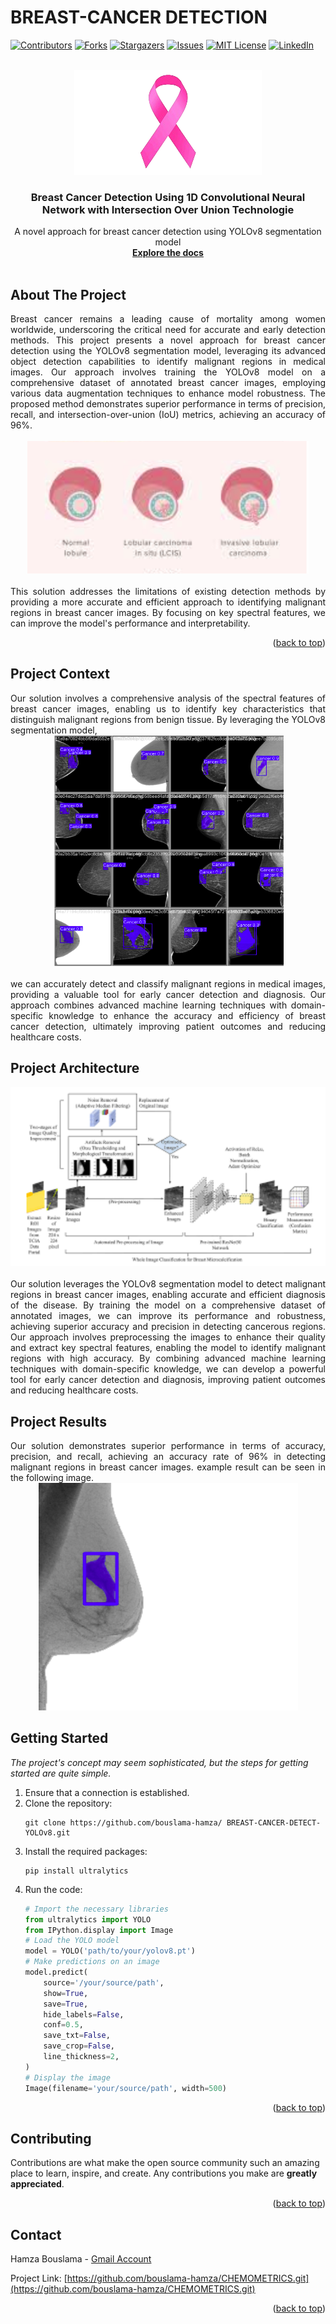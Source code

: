
# BREAST-CANCER DETECTION 
<a name="readme-top"></a>
[![Contributors][contributors-shield]][contributors-url]
[![Forks][forks-shield]][forks-url]
[![Stargazers][stars-shield]][stars-url]
[![Issues][issues-shield]][issues-url]
[![MIT License][license-shield]][license-url]
[![LinkedIn][linkedin-shield]][linkedin-url]

<!-- logo-->
<br />
<div align="center">
  <a href="#">
    <img src="Images/logo.png" alt="Logo" width="300">
  </a>

  <h3 align="center">Breast Cancer Detection Using 1D Convolutional Neural Network with Intersection Over Union Technologie</h3>

  <p align="center">
    A novel approach for breast cancer detection using YOLOv8 segmentation model
    <br />
    <a href="https://github.com/bouslama-hamza"><strong>Explore the docs</strong></a>
    <br />
    <br />
  </p>
</div>

<!-- ABOUT THE PROJECT -->
## About The Project
<div align="justify">
Breast cancer remains a leading cause of mortality among women worldwide, underscoring the critical need for accurate and early detection methods. This project presents a novel approach for breast cancer detection using the YOLOv8 segmentation model, leveraging its advanced object detection capabilities to identify malignant regions in medical images. Our approach involves training the YOLOv8 model on a comprehensive dataset of annotated breast cancer images, employing various data augmentation techniques to enhance model robustness. The proposed method demonstrates superior performance in terms of precision, recall, and intersection-over-union (IoU) metrics, achieving an accuracy of 96%.
</div>
<br>

<div align="center">
  <a href="#">
    <img src="Images/bresat-cancer.png" alt="Logo" width="450">
  </a>
</div>

<br>
<div align="justify">
This solution addresses the limitations of existing detection methods by providing a more accurate and efficient approach to identifying malignant regions in breast cancer images. By focusing on key spectral features, we can improve the model's performance and interpretability.
</div>

<p align="right">(<a href="#readme-top">back to top</a>)</p>

## Project Context
<div align="justify">
Our solution involves a comprehensive analysis of the spectral features of breast cancer images, enabling us to identify key characteristics that distinguish malignant regions from benign tissue. By leveraging the YOLOv8 segmentation model,
</div>
<div align="center">
    <a href="#">
    <img src="Images/concept.png" alt="Logo">
  </a>
</div>
<br>
<div align="justify">
 we can accurately detect and classify malignant regions in medical images, providing a valuable tool for early cancer detection and diagnosis. Our approach combines advanced machine learning techniques with domain-specific knowledge to enhance the accuracy and efficiency of breast cancer detection, ultimately improving patient outcomes and reducing healthcare costs.
</div>

## Project Architecture

<div align="center">
    <a href="#">
        <img src="Images/architecture.png" alt="Logo">
     </a>
</div>
<br>
<div align="justify">
Our solution leverages the YOLOv8 segmentation model to detect malignant regions in breast cancer images, enabling accurate and efficient diagnosis of the disease. By training the model on a comprehensive dataset of annotated images, we can improve its performance and robustness, achieving superior accuracy and precision in detecting cancerous regions. Our approach involves preprocessing the images to enhance their quality and extract key spectral features, enabling the model to identify malignant regions with high accuracy. By combining advanced machine learning techniques with domain-specific knowledge, we can develop a powerful tool for early cancer detection and diagnosis, improving patient outcomes and reducing healthcare costs.
</div>

## Project Results
<div align="justify">
Our solution demonstrates superior performance in terms of accuracy, precision, and recall, achieving an accuracy rate of 96% in detecting malignant regions in breast cancer images. example result can be seen in the following image.
</div>

<div align="center">
    <a href="#">
        <img src="Images/result.png" alt="Logo">
     </a>
</div>



<!-- GETTING STARTED -->
## Getting Started

_The project's concept may seem sophisticated, but the steps for getting started are quite simple._

1. Ensure that a connection is established.
2. Clone the repository:
   ```
   git clone https://github.com/bouslama-hamza/ BREAST-CANCER-DETECT-YOLOv8.git
   ```
3. Install the required packages:
    ```
   pip install ultralytics
   ```
4. Run the code:
    ```python
   # Import the necessary libraries
   from ultralytics import YOLO
   from IPython.display import Image
    # Load the YOLO model
   model = YOLO('path/to/your/yolov8.pt')
    # Make predictions on an image
   model.predict(
        source='/your/source/path',
        show=True,
        save=True,
        hide_labels=False,
        conf=0.5,
        save_txt=False,
        save_crop=False,
        line_thickness=2,
    )
    # Display the image
    Image(filename='your/source/path', width=500)
    ```
  


<p align="right">(<a href="#readme-top">back to top</a>)</p>


<!-- CONTRIBUTING -->
## Contributing

Contributions are what make the open source community such an amazing place to learn, inspire, and create. Any contributions you make are **greatly appreciated**.

<p align="right">(<a href="#readme-top">back to top</a>)</p>


<!-- CONTACT -->
## Contact

Hamza Bouslama - [Gmail Account](ham.bousa98@gmail.com)

Project Link: [https://github.com/bouslama-hamza/CHEMOMETRICS.git](https://github.com/bouslama-hamza/CHEMOMETRICS.git)

<p align="right">(<a href="#readme-top">back to top</a>)</p>

<!-- MARKDOWN LINKS & IMAGES -->
<!-- https://www.markdownguide.org/basic-syntax/#reference-style-links -->
[contributors-shield]: https://img.shields.io/github/contributors/othneildrew/Best-README-Template.svg?style=for-the-badge
[contributors-url]: https://github.com/bouslama-hamza/BREAST-CANCER-DETECT-YOLOV8/graphs/contributors
[forks-shield]: https://img.shields.io/github/forks/othneildrew/Best-README-Template.svg?style=for-the-badge
[forks-url]: https://github.com/bouslama-hamza/BREAST-CANCER-DETECT-YOLOV8/network/members
[stars-shield]: https://img.shields.io/github/stars/othneildrew/Best-README-Template.svg?style=for-the-badge
[stars-url]: https://github.com/bouslama-hamza/BREAST-CANCER-DETECT-YOLOV8/stargazers
[issues-shield]: https://img.shields.io/github/issues/othneildrew/Best-README-Template.svg?style=for-the-badge
[issues-url]: https://github.com/bouslama-hamza/BREAST-CANCER-DETECT-YOLOV8/issues
[license-shield]: https://img.shields.io/github/license/othneildrew/Best-README-Template.svg?style=for-the-badge
[license-url]: https://github.com/bouslama-hamza/BREAST-CANCER-DETECT-YOLOV8/blob/main/LICENSE
[linkedin-shield]: https://img.shields.io/badge/-LinkedIn-black.svg?style=for-the-badge&logo=linkedin&colorB=555
[linkedin-url]: https://linkedin.com/in/hamza-bouslama